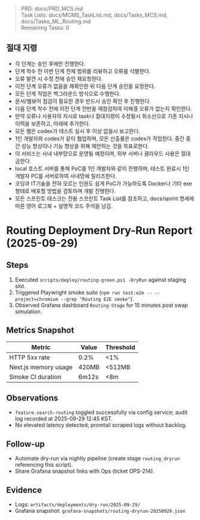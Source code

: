 > PRD: docs/PRD_MCS.md  
> Task Lists: docs/MCMS_TaskList.md, docs/Tasks_MCS.md, docs/Tasks_ML_Routing.md  
> Remaining Tasks: 0

## 절대 지령
- 각 단계는 승인 후에만 진행한다.
- 단계 착수 전 이번 단계 전체 범위를 리뷰하고 오류를 식별한다.
- 오류 발견 시 수정 전에 승인 재요청한다.
- 이전 단계 오류가 없음을 재확인한 뒤 다음 단계 승인을 요청한다.
- 모든 단계 작업은 백그라운드 방식으로 수행한다.
- 문서/웹뷰어 점검이 필요한 경우 반드시 승인 확인 후 진행한다.
- 다음 단계 착수 전에 이전 단계 전반을 재점검하여 미해결 오류가 없는지 확인한다.
- 만약 오류나 사용자의 지시로 task나 절대지령이 수정될시 취소선으로 기존 지시나 이력을 보존하고, 아래에 추가한다.
- 모든 웹은 codex가 테스트 실시 후 이상 없을시 보고한다.
- 1인 개발자와 codex가 같이 협업하며, 모든 산출물은 codex가 작업한다. 중간 중간 성능 향상이나 기능 향상을 위해 제안하는 것을 목표로한다.
- 이 서비스는 사내 내부망으로 운영될 예정이며, 외부 서버나 클라우드 사용은 절대 금한다.
- local 호스트 서버를 통해 PoC를 1인 개발자와 같이 진행하며, 테스트 완료시 1인 개발자 PC를 서버로하여 사내망에 릴리즈한다.
- 코딩과 IT기술을 전혀 모르는 인원도 쉽게 PoC가 가능하도록 Docker나 기타 exe 형태로 배포할 방법을 검토하며 개발 진행한다.
- 모든 스프린트 태스크는 전용 스프린트 Task List를 참조하고, docs/sprint 명세에 따른 영어 로그북 + 설명적 코드 주석을 남김.
# Routing Deployment Dry-Run Report (2025-09-29)

## Steps
1. Executed `scripts/deploy/routing-green.ps1 -DryRun` against staging slot.
2. Triggered Playwright smoke suite (`npm run test:e2e -- --project=chromium --grep "Routing E2E smoke"`).
3. Observed Grafana dashboard `Routing-Stage` for 15 minutes post swap simulation.

## Metrics Snapshot
| Metric | Value | Threshold |
| --- | --- | --- |
| HTTP 5xx rate | 0.2% | <1% |
| Next.js memory usage | 420MB | <512MB |
| Smoke CI duration | 6m12s | <8m |

## Observations
- `feature.search-routing` toggled successfully via config service; audit log recorded at 2025-09-29 12:45 KST.
- No elevated latency detected; promtail scraped logs without backlog.

## Follow-up
- Automate dry-run via nightly pipeline (create stage `routing_dryrun` referencing this script).
- Share Grafana snapshot links with Ops (ticket OPS-214).

## Evidence
- Logs: `artifacts/deployments/dry-run/2025-09-29/`
- Grafana snapshot: `grafana-snapshots/routing-dryrun-20250929.json`

